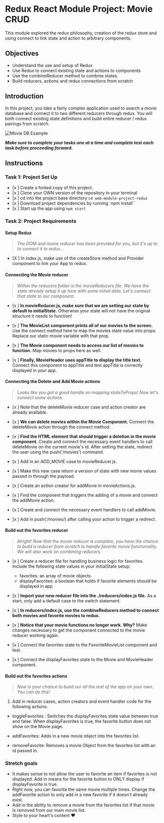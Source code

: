 # Redux React Module Project: Movie CRUD

This module explored the redux philosophy, creation of the redux store and using connect to link state and action to arbitrary components.

## Objectives
- Understand the use and setup of Redux
- Use Redux to connect existing state and actions to components
- Use the combineReducer method to combine states.
- Build reducers, actions and redux connections from scratch

## Introduction
In this project, you take a fairly complex application used to search a movie database and connect it to two different reducers through redux. You will both connect existing state definitions and build entire reducer / redux pairings from scratch.

![Movie DB Example](project-goals.gif)

***Make sure to complete your tasks one at a time and complete test each task before proceeding forward.***

## Instructions
### Task 1: Project Set Up
* [x ] Create a forked copy of this project.
* [x ] Clone your OWN version of the repository in your terminal
* [x ] cd into the project base directory `cd web-module-project-redux`
* [x ] Download project dependencies by running `npm install``
* [x ] Start up the app using `npm start`

### Task 2: Project Requirements
#### Setup Redux
> *The DOM and movie reducer has been provided for you, but it's up to to connect it to redux...*

* [X ] In index.js, make use of the createStore method and Provider component to link your App to redux.

#### Connecting the Movie reducer
> *Within the reducers folder is the movieReducers file. We have the state already setup it up here with some initial data. Let's connect that state to our component.*

* [x ] **In movieReducer.js, make sure that we are setting our state by default to initialState.** Otherwise your state will not have the original structure it needs to function!

* [x ] **The MovieList component prints all of our movies to the screen.** Use the connect method here to map the movies state value into props. Replace our static movie variable with that prop.

* [x ] **The Movie component needs to access our list of movies to function.** Map movies to props here as well.

* [x ] **Finally, MovieHeader uses appTitle to display the title text.** Connect this component to appTitle and test appTitle is correctly displayed in your app.


#### Connecting the Delete and Add Movie actions
> *Looks like you got a good handle on mapping stateToProps! Now let's connect some actions.*

* [x ] Note that the deleteMovie reducer case and action creator are already available.

* [x ] **We can delete movies within the Movie Component.** Connect the deleteMovie action through the connect method.

* [x ] **Find the HTML element that should trigger a deletion in the movie component.** Create and connect the necessary event handlers to call deleteMovie on the current movie's id. After setting the state, redirect the user using the push('/movies') command.

* [x ] Add in an ADD_MOVIE case to movieReducer.js.
* [x ] Make this new case return a version of state with new movie values passed in through the payload.
* [x ] Create an action creator for addMovie in movieActions.js.
* [x ] Find the component that triggers the adding of a movie and connect the addMovie action.
* [x ] Create and connect the necessary event handlers to call addMovie.
* [x ] Add in push('/movies/) after calling your action to trigger a redirect.

#### Build out the favorites reducer
> *Alright! Now that the movie reducer is complete, you have the chance to build a reducer from scratch to handle favorite movie functionality. We will also work on combining reducers.*

* [x ] Create a reducer file for handling business logic for favorites. Include the following state values in your initialState setup:
  -  favorites: an array of movie objects
  -  displayFavorites: a boolean that holds if favorite elements should be displayed in app

* [x ] **Import your new reducer file into the ./reducers/index.js file.** As a start, only add a default case to the switch statement.

* [x ] **In reducers/index.js, use the combineReducers method to connect both movies and favorite movies to redux.**

* [x ] **Notice that your movie functions no longer work. Why?** Make changes necessary to get the component connected to the movie reducer working again.

* [x ] Connect the favorites state to the FavoriteMovieList component and test.

* [x ] Connect the displayFavorites state to the Movie and MovieHeader component.

#### Build out the favorites actions
> *Now is your chance to build our all the rest of the app on your own. You can do this!*

1. Add in reducer cases, action creators and event handler code for the following actions:
  - toggleFavorites : Switches the displayFavorites state value between true and false. When displayFavorites is true, the favorite button does not show on the Movie page.
  
  - addFavorites: Adds in a new movie object into the favorites list.
  - removeFavorite: Removes a movie Object from the favorites list with an id passed in.

### Stretch goals
- It makes sense to not allow the user to favorite an item if favorites is not displayed. Add in means for the favorite button to ONLY display if displayFavorite is true.
- Right now, you can favorite the same movie multiple times. Change the addFavorite action to only add in a new favorite if it doesn't already exist.
- Add in the ability to remove a movie from the favorites list if that movie is removed from our main movie list.
- Style to your heart's content ❤️
